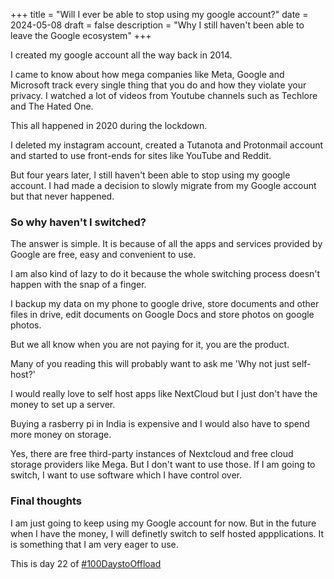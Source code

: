 +++
title = "Will I ever be able to stop using my google account?"
date = 2024-05-08
draft = false
description = "Why I still haven't been able to leave the Google ecosystem"
+++

I created my google account all the way back in 2014.

I came to know about how mega companies like Meta, Google and Microsoft track every single thing that you do and how they violate your privacy. I watched a lot of videos from Youtube channels such as Techlore and The Hated One. 

This all happened in 2020 during the lockdown.

I deleted my instagram account, created a Tutanota and Protonmail account and started to use front-ends for sites like YouTube and Reddit.

But four years later, I still haven't been able to stop using my google account. I had made a decision to slowly migrate from my Google account but that never happened.

### So why haven't I switched?

The answer is simple. It is because of all the apps and services provided by Google are free, easy and convenient to use. 

I am also kind of lazy to do it because the whole switching process doesn't happen with the snap of a finger.

I backup my data on my phone to google drive, store documents and other files in drive, edit documents on Google Docs and store photos on google photos.

But we all know when you are not paying for it, you are the product.

Many of you reading this will probably want to ask me 'Why not just self-host?'

I would really love to self host apps like NextCloud but I just don't have the money to set up a server. 

Buying a rasberry pi in India is expensive and I would also have to spend more money on storage.

Yes, there are free third-party instances of Nextcloud and free cloud storage providers like Mega. But I don't want to use those. If I am going to switch, I want to use software which I have control over.

### Final thoughts

I am just going to keep using my Google account for now. But in the future when I have the money, I will definetly switch to self hosted appplications. It is something that I am very eager to use.

This is day 22 of [#100DaystoOffload](https://100DaystoOffload.com)